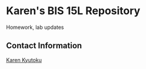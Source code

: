 # Karen's BIS 15L Repository
Homework, lab updates

## Contact Information
[Karen Kyutoku](mailto:kkyutoku@ucdavis.edu)
